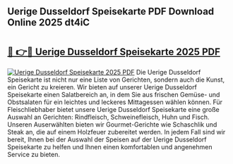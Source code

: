 ## Uerige Dusseldorf Speisekarte PDF Download Online 2025 dt4iC

# <h2><a href="http://gcc3rhl.nevu.top/?p=Uerige+Dusseldorf+Speisekarte">🔗 👉🔴 Uerige Dusseldorf Speisekarte 2025 PDF</a></h2>

[![Uerige Dusseldorf Speisekarte 2025 PDF](https://i.imgur.com/dBaPXMq.png)](http://gcc3rhl.nevu.top/?p=Uerige+Dusseldorf+Speisekarte)
Die Uerige Dusseldorf Speisekarte ist nicht nur eine Liste von Gerichten, sondern auch die Kunst, ein Gericht zu kreieren. Wir bieten auf unserer Uerige Dusseldorf Speisekarte einen Salatbereich an, in dem Sie aus frischen Gemüse- und Obstsalaten für ein leichtes und leckeres Mittagessen wählen können. Für Fleischliebhaber bietet unsere Uerige Dusseldorf Speisekarte eine große Auswahl an Gerichten: Rindfleisch, Schweinefleisch, Huhn und Fisch. Unseren Auserwählten bieten wir Gourmet-Gerichte wie Schaschlik und Steak an, die auf einem Holzfeuer zubereitet werden. In jedem Fall sind wir bereit, Ihnen bei der Auswahl der Speisen auf der Uerige Dusseldorf Speisekarte zu helfen und Ihnen einen komfortablen und angenehmen Service zu bieten.
